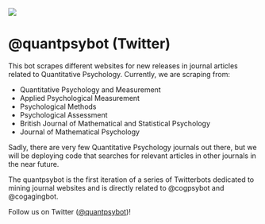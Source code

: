 ![](https://github.com/tmc2737/quantpsybot/blob/master/quantpsy.png)

# @quantpsybot (Twitter)

This bot scrapes different websites for new releases in journal articles related to Quantitative Psychology. 
Currently, we are scraping from:
- Quantitative Psychology and Measurement
- Applied Psychological Measurement
- Psychological Methods
- Psychological Assessment
- British Journal of Mathematical and Statistical Psychology
- Journal of Mathematical Psychology


Sadly, there are very few Quantitative Psychology journals out there, but we will be deploying code that searches for relevant articles in other journals in the near future.

The quantpsybot is the first iteration of a series of Twitterbots dedicated to mining journal websites and is directly related to @cogpsybot and @cogagingbot.

Follow us on Twitter ([@quantpsybot](http://www.twitter.com/quantpsybot))!
